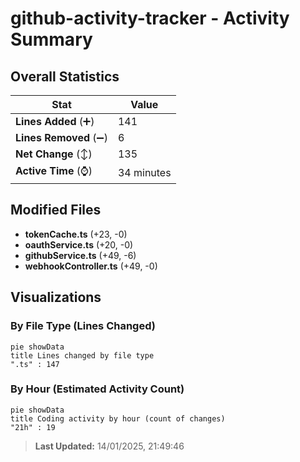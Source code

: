 # github-activity-tracker - Activity Summary 

## Overall Statistics

| Stat                   | Value                                                             |
| ---------------------- | ----------------------------------------------------------------- |
| **Lines Added** (➕)   | 141                                          |
| **Lines Removed** (➖) | 6                                        |
| **Net Change** (↕)    | 135                |
| **Active Time** (⌚)   | 34 minutes |


## Modified Files
- **tokenCache.ts** (+23, -0)
- **oauthService.ts** (+20, -0)
- **githubService.ts** (+49, -6)
- **webhookController.ts** (+49, -0)

## Visualizations

### By File Type (Lines Changed)

```mermaid
pie showData
title Lines changed by file type
".ts" : 147
```

### By Hour (Estimated Activity Count)

```mermaid
pie showData
title Coding activity by hour (count of changes)
"21h" : 19
```


> **Last Updated:** 14/01/2025, 21:49:46